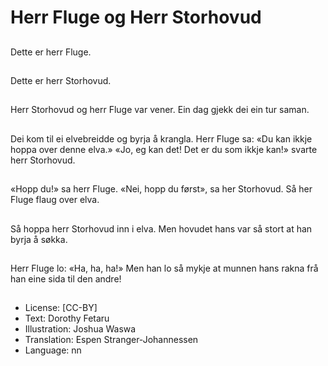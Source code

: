 # Herr Fluge og Herr Storhovud

##
Dette er herr Fluge.

##
Dette er herr Storhovud.

##
Herr Storhovud og herr Fluge var vener. Ein dag gjekk dei ein tur saman.

##
Dei kom til ei elvebreidde og byrja å krangla. Herr Fluge sa: «Du kan ikkje hoppa over denne elva.» «Jo, eg kan det! Det er du som ikkje kan!» svarte herr Storhovud.

##
«Hopp du!» sa herr Fluge. «Nei, hopp du først», sa her Storhovud. Så her Fluge flaug over elva.

##
Så hoppa herr Storhovud inn i elva. Men hovudet hans var så stort at han byrja å søkka.

##
Herr Fluge lo: «Ha, ha, ha!» Men han lo så mykje at munnen hans rakna frå han eine sida til den andre!

##
* License: [CC-BY]
* Text: Dorothy Fetaru
* Illustration: Joshua Waswa
* Translation: Espen Stranger-Johannessen
* Language: nn
